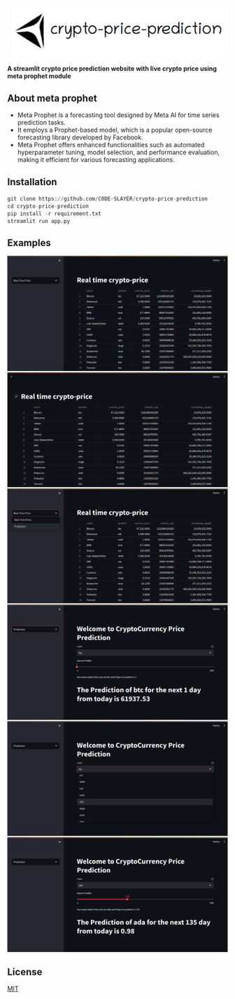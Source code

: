 ![Logo](https://raw.githubusercontent.com/C0DE-SLAYER/crypto-price-prediction/master/assets/logo.png)

#### A streamlit crypto price prediction website with live crypto price using meta prophet module

## About meta prophet 
* Meta Prophet is a forecasting tool designed by Meta AI for time series prediction tasks.
* It employs a Prophet-based model, which is a popular open-source forecasting library developed by Facebook.
* Meta Prophet offers enhanced functionalities such as automated hyperparameter tuning, model selection, and performance evaluation, making it efficient for various forecasting applications.

## Installation

```python
git clone https://github.com/C0DE-SLAYER/crypto-price-prediction
cd crypto-price-prediction
pip install -r requirement.txt
streamlit run app.py
```

## Examples


![Demo](https://raw.githubusercontent.com/C0DE-SLAYER/crypto-price-prediction/master/assets/demo_1.png)
![Demo](https://raw.githubusercontent.com/C0DE-SLAYER/crypto-price-prediction/master/assets/demo_2.png)
![Demo](https://raw.githubusercontent.com/C0DE-SLAYER/crypto-price-prediction/master/assets/demo_3.png)
![Demo](https://raw.githubusercontent.com/C0DE-SLAYER/crypto-price-prediction/master/assets/demo_4.png)
![Demo](https://raw.githubusercontent.com/C0DE-SLAYER/crypto-price-prediction/master/assets/demo_5.png)
![Demo](https://raw.githubusercontent.com/C0DE-SLAYER/crypto-price-prediction/master/assets/demo_6.png)

## License

[MIT](https://github.com/C0DE-SLAYER/crypto-price-prediction/blob/master/LICENSE.txt)
